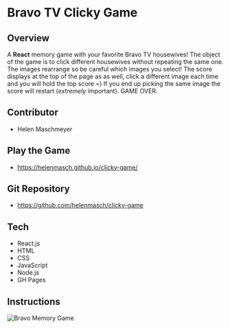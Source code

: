 # Bravo TV Clicky Game

## Overview
A **React** memory game with your favorite Bravo TV housewives! The object of the game is to click different housewives without repeating the same one. The images rearrange so be careful which images you select! The score displays at the top of the page as as well, click a different image each time and you will hold the top score =)
If you end up picking the same image the score will restart (_extremely_ important).
GAME OVER.

## Contributor 
* Helen Maschmeyer

## Play the Game
* https://helenmasch.github.io/clicky-game/

## Git Repository
* https://github.com/helenmasch/clicky-game

## Tech
* React.js
* HTML
* CSS
* JavaScript
* Node.js
* GH Pages
 
## Instructions
![Bravo Memory Game](/images/clicky-game.jpg)
